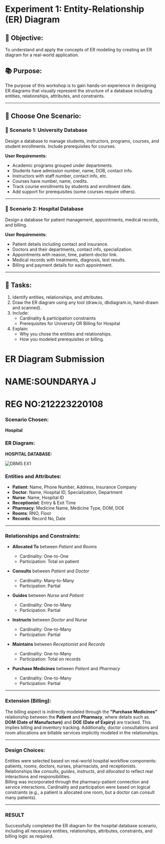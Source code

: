 # Experiment 1: Entity-Relationship (ER) Diagram

## 🎯 Objective:
To understand and apply the concepts of ER modeling by creating an ER diagram for a real-world application.

## 📚 Purpose:
The purpose of this workshop is to gain hands-on experience in designing ER diagrams that visually represent the structure of a database including entities, relationships, attributes, and constraints.

---

## 🧪 Choose One Scenario:

### 🔹 Scenario 1: University Database
Design a database to manage students, instructors, programs, courses, and student enrollments. Include prerequisites for courses.

**User Requirements:**
- Academic programs grouped under departments.
- Students have admission number, name, DOB, contact info.
- Instructors with staff number, contact info, etc.
- Courses have number, name, credits.
- Track course enrollments by students and enrollment date.
- Add support for prerequisites (some courses require others).

---

### 🔹 Scenario 2: Hospital Database
Design a database for patient management, appointments, medical records, and billing.

**User Requirements:**
- Patient details including contact and insurance.
- Doctors and their departments, contact info, specialization.
- Appointments with reason, time, patient-doctor link.
- Medical records with treatments, diagnosis, test results.
- Billing and payment details for each appointment.

---

## 📝 Tasks:
1. Identify entities, relationships, and attributes.
2. Draw the ER diagram using any tool (draw.io, dbdiagram.io, hand-drawn and scanned).
3. Include:
   - Cardinality & participation constraints
   - Prerequisites for University OR Billing for Hospital
4. Explain:
   - Why you chose the entities and relationships.
   - How you modeled prerequisites or billing.
# ER Diagram Submission 
# NAME:SOUNDARYA J
# REG NO:212223220108

### Scenario Chosen:
**Hospital**

### ER Diagram:
**HOSPITAL DATABASE:**

![DBMS EX1](https://github.com/user-attachments/assets/7cd465bd-45b2-41fa-8ca0-e4e989a491d2)

### Entities and Attributes:

- **Patient**: Name, Phone Number, Address, Insurance Company  
- **Doctor**: Name, Hospital ID, Specialization, Department  
- **Nurse**: Name, Hospital ID  
- **Receptionist**: Entry & Exit Time  
- **Pharmacy**: Medicine Name, Medicine Type, DOM, DOE  
- **Rooms**: RNO, Floor  
- **Records**: Record No, Date  

---

### Relationships and Constraints:

- **Allocated To** between *Patient* and *Rooms*  
  - Cardinality: One-to-One  
  - Participation: Total on patient  

- **Consults** between *Patient* and *Doctor*  
  - Cardinality: Many-to-Many  
  - Participation: Partial  

- **Guides** between *Nurse* and *Patient*  
  - Cardinality: One-to-Many  
  - Participation: Partial  

- **Instructs** between *Doctor* and *Nurse*  
  - Cardinality: One-to-Many  
  - Participation: Partial  

- **Maintains** between *Receptionist* and *Records*  
  - Cardinality: One-to-Many  
  - Participation: Total on records  

- **Purchase Medicines** between *Patient* and *Pharmacy*  
  - Cardinality: One-to-Many  
  - Participation: Partial  

---

### Extension (Billing):

The billing aspect is indirectly modeled through the **"Purchase Medicines"** relationship between the **Patient** and **Pharmacy**, where details such as **DOM (Date of Manufacture)** and **DOE (Date of Expiry)** are tracked. This implies billing and inventory tracking. Additionally, doctor consultations and room allocations are billable services implicitly modeled in the relationships.

---

### Design Choices:

Entities were selected based on real-world hospital workflow components: patients, rooms, doctors, nurses, pharmacists, and receptionists. Relationships like *consults*, *guides*, *instructs*, and *allocated to* reflect real interactions and responsibilities.  
Billing was incorporated through the pharmacy-patient connection and service interactions. Cardinality and participation were based on logical constraints (e.g., a patient is allocated one room, but a doctor can consult many patients).

---

### RESULT

Successfully completed the ER diagram for the hospital database scenario, including all necessary entities, relationships, attributes, constraints, and billing logic as required.


